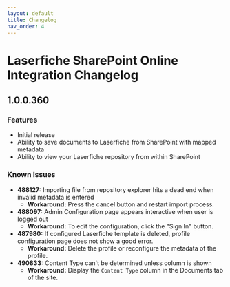 ```yaml
---
layout: default
title: Changelog
nav_order: 4
---
```

# Laserfiche SharePoint Online Integration Changelog

## 1.0.0.360

### Features

- Initial release
- Ability to save documents to Laserfiche from SharePoint with mapped metadata
- Ability to view your Laserfiche repository from within SharePoint

### Known Issues
- **488127:** Importing file from repository explorer hits a dead end when invalid metadata is entered
    - **Workaround:** Press the cancel button and restart import process.
- **488097:** Admin Configuration page appears interactive when user is logged out
    - **Workaround:** To edit the configuration, click the "Sign In" button.
- **487980:** If configured Laserfiche template is deleted, profile configuration page does not show a good error.
    - **Workaround:** Delete the profile or reconfigure the metadata of the profile.
- **490833:** Content Type can't be determined unless column is shown
    - **Workaround:** Display the `Content Type` column in the Documents tab of the site.

